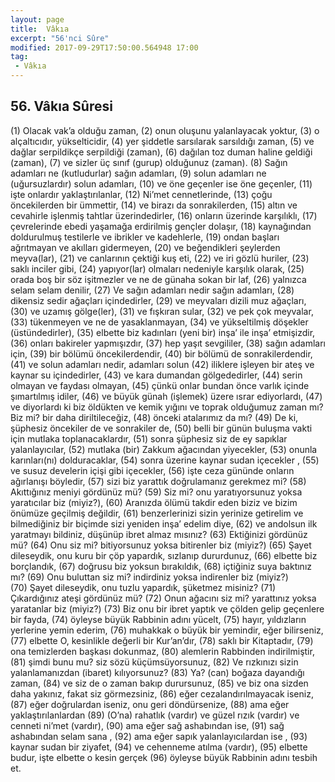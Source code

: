 ```yaml
---
layout: page
title:  Vâkıa
excerpt: "56'nci Sûre"
modified: 2017-09-29T17:50:00.564948 17:00
tag: 
 - Vâkıa
---
```


## 56. Vâkıa Sûresi

(1) Olacak vak’a olduğu zaman,
(2) onun oluşunu yalanlayacak yoktur,
(3) o alçaltıcıdır, yükselticidir,
(4) yer şiddetle sarsılarak sarsıldığı zaman,
(5) ve dağlar serpildikçe serpildiği (zaman),
(6) dağılan toz duman haline geldiği (zaman),
(7) ve sizler üç sınıf (gurup) olduğunuz (zaman).
(8) Sağın adamları ne (kutludurlar) sağın adamları,
(9) solun adamları ne (uğursuzlardır) solun adamları,
(10) ve öne geçenler ise öne geçenler,
(11) işte onlardır yaklaştırılanlar,
(12) Ni’met cennetlerinde,
(13) çoğu öncekilerden bir ümmettir, 
(14) ve birazı da sonrakilerden,
(15) altın ve cevahirle işlenmiş tahtlar üzerindedirler,
(16) onların üzerinde karşılıklı, 
(17) çevrelerinde ebedi yaşamağa erdirilmiş gençler dolaşır,
(18) kaynağından doldurulmuş testilerle ve ibrikler ve kadehlerle,
(19) ondan başları ağrıtmayan ve akılları gidermeyen,
(20) ve beğendikleri şeylerden meyva(lar),
(21) ve canlarının çektiği kuş eti,
(22) ve iri gözlü huriler,
(23) saklı inciler gibi,
(24) yapıyor(lar) olmaları nedeniyle karşılık olarak,
(25) orada boş bir söz işitmezler ve ne de günaha sokan bir laf,
(26) yalnızca selam selam denilir,
(27) Ve sağın adamları nedir sağın adamları,
(28) dikensiz sedir ağaçları içindedirler,
(29) ve meyvaları dizili muz ağaçları,
(30) ve uzamış gölge(ler),
(31) ve fışkıran sular,
(32) ve pek çok meyvalar,
(33) tükenmeyen ve ne de yasaklanmayan,
(34) ve yükseltilmiş döşekler (üstündedirler),
(35) elbette biz kadınları (yeni bir) inşa’ ile inşa’ etmişizdir,
(36) onları bakireler yapmışızdır,
(37) hep yaşıt sevgililer,
(38) sağın adamları için,
(39) bir bölümü öncekilerdendir,
(40) bir bölümü de sonrakilerdendir,
(41) ve solun adamları nedir, adamları solun
(42) iliklere işleyen bir ateş ve kaynar su içindedirler,
(43) ve kara dumandan gölgededirler,
(44) serin olmayan ve faydası olmayan,
(45) çünkü onlar bundan önce varlık içinde şımartılmış idiler,
(46) ve büyük günah (işlemek) üzere ısrar ediyorlardı,
(47) ve diyorlardı ki biz öldükten ve kemik yığını ve toprak olduğumuz zaman mı? Biz mi? bir daha diriltileceğiz,
(48) önceki atalarımız da mı?
(49) De ki, şüphesiz öncekiler de ve sonrakiler de,
(50) belli bir günün buluşma vakti için mutlaka toplanacaklardır,
(51) sonra şüphesiz siz de ey sapıklar yalanlayıcılar,
(52) mutlaka (bir) Zakkum ağacından yiyecekler,
(53) onunla karınları(nı) dolduracaklar,
(54) sonra  üzerine kaynar sudan içecekler ,
(55) ve susuz develerin içişi gibi içecekler,
(56) işte ceza gününde onların ağırlanışı böyledir,
(57) sizi biz yarattık doğrulamanız gerekmez mi?
(58) Akıttığınız meniyi gördünüz mü?
(59) Siz mi? onu yaratıyorsunuz yoksa yaratıcılar biz (miyiz?),
(60) Aranızda ölümü takdir eden biziz ve bizim önümüze geçilmiş değildir,
(61) benzerlerinizi sizin yerinize getirelim ve bilmediğiniz bir biçimde sizi yeniden inşa’ edelim diye,
(62) ve andolsun ilk yaratmayı bildiniz, düşünüp ibret almaz mısınız?
(63) Ektiğinizi gördünüz mü?
(64) Onu siz mi? bitiyorsunuz yoksa bitirenler biz (miyiz?)
(65) Şayet dileseydik, onu kuru bir çöp yapardık, sızlanıp dururdunuz,
(66) elbette biz borçlandık,
(67) doğrusu biz yoksun bırakıldık,
(68) içtiğiniz suya baktınız mı?
(69) Onu buluttan siz mi? indirdiniz yoksa indirenler biz (miyiz?)	
(70) Şayet dileseydik, onu tuzlu yapardık, şüketmez misiniz?
(71) Çıkardığınız ateşi gördünüz mü?
(72) Onun ağacını siz mi? yarattınız yoksa yaratanlar biz (miyiz?)
(73) Biz onu bir ibret yaptık ve çölden gelip geçenlere bir fayda,
(74) öyleyse büyük Rabbinin adını yücelt, 
(75) hayır, yıldızların yerlerine yemin ederim, 
(76) muhakkak o büyük bir yemindir, eğer bilirseniz, 
(77) elbette O, kesinlikle değerli bir Kur’an’dır,
(78) saklı bir Kitaptadır,
(79) ona temizlerden başkası dokunmaz,
(80) alemlerin Rabbinden indirilmiştir,
(81) şimdi bunu mu? siz sözü küçümsüyorsunuz,
(82) Ve rızkınızı sizin yalanlamanızdan (ibaret) kılıyorsunuz?
(83) Ya? (can) boğaza dayandığı zaman,
(84) ve siz de o zaman bakıp durursunuz,
(85) ve biz ona sizden daha yakınız, fakat siz görmezsiniz,
(86) eğer cezalandırılmayacak iseniz,
(87) eğer doğrulardan iseniz, onu geri döndürsenize,
(88) ama eğer yaklaştırılanlardan
(89) (O’na) rahatlık (vardır) ve güzel rızık (vardır) ve cenneti ni’met (vardır),
(90) ama eğer sağ ashabından ise,
(91) sağ ashabından selam sana ,
(92) ama eğer sapık yalanlayıcılardan ise ,
(93) kaynar sudan bir ziyafet,
(94) ve cehenneme atılma (vardır),
(95) elbette budur, işte elbette o kesin gerçek
(96) öyleyse büyük Rabbinin adını tesbih et.
